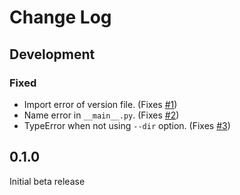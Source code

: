 # Change Log

## Development

### Fixed

* Import error of version file. (Fixes [#1](https://github.com/CrazyIvan359/logview/issues/1))
* Name error in `__main__.py`. (Fixes [#2](https://github.com/CrazyIvan359/logview/issues/2))
* TypeError when not using `--dir` option. (Fixes [#3](https://github.com/CrazyIvan359/logview/issues/3))

## 0.1.0

Initial beta release
